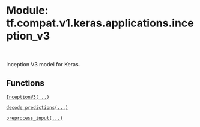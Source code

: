 <div itemscope itemtype="http://developers.google.com/ReferenceObject">
<meta itemprop="name" content="tf.compat.v1.keras.applications.inception_v3" />
<meta itemprop="path" content="Stable" />
</div>

# Module: tf.compat.v1.keras.applications.inception_v3


<table class="tfo-notebook-buttons tfo-api" align="left">
</table>



Inception V3 model for Keras.



## Functions

[`InceptionV3(...)`](../../../../../tf/keras/applications/InceptionV3.md)

[`decode_predictions(...)`](../../../../../tf/keras/applications/inception_v3/decode_predictions.md)

[`preprocess_input(...)`](../../../../../tf/keras/applications/inception_v3/preprocess_input.md)

